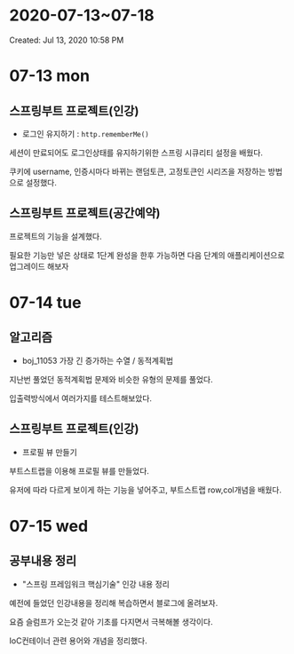 # 2020-07-13~07-18

Created: Jul 13, 2020 10:58 PM

# 07-13 mon

## 스프링부트 프로젝트(인강)

- 로그인 유지하기 :  `http.rememberMe()`

세션이 만료되어도 로그인상태를 유지하기위한 스프링 시큐리티 설정을 배웠다.

쿠키에 username, 인증시마다 바뀌는 랜덤토큰, 고정토큰인 시리즈을 저장하는 방법으로 설정했다.

## 스프링부트 프로젝트(공간예약)

프로젝트의 기능을 설계했다.

필요한 기능만 넣은 상태로 1단계 완성을 한후 가능하면 다음 단계의 애플리케이션으로 업그레이드 해보자

# 07-14 tue

## 알고리즘

- boj_11053 가장 긴 증가하는 수열 / 동적계획법

지난번 풀었던 동적계획법 문제와 비슷한 유형의 문제를 풀었다.

입출력방식에서 여러가지를 테스트해보았다. 

## 스프링부트 프로젝트(인강)

- 프로필 뷰 만들기

부트스트랩을 이용해 프로필 뷰를 만들었다.

유저에 따라 다르게 보이게 하는 기능을 넣어주고, 부트스트랩 row,col개념을 배웠다.

# 07-15 wed

## 공부내용 정리

- "스프링 프레임워크 핵심기술" 인강 내용 정리

예전에 들었던 인강내용을 정리해 복습하면서 블로그에 올려보자.

요즘 슬럼프가 오는것 같아 기초를 다지면서 극복해볼 생각이다.

IoC컨테이너 관련 용어와 개념을 정리했다.
